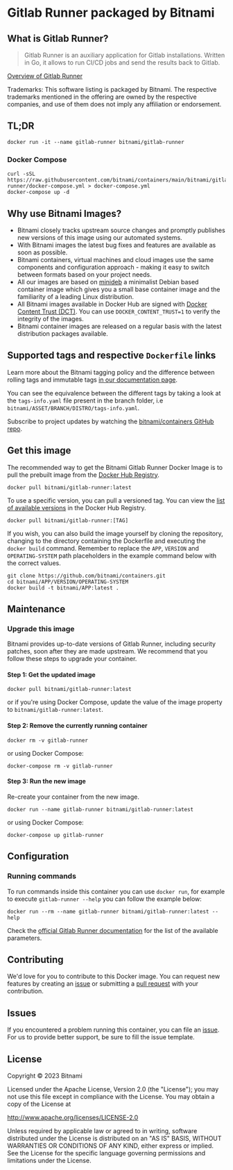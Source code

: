 # Gitlab Runner packaged by Bitnami

## What is Gitlab Runner?

> Gitlab Runner is an auxiliary application for Gitlab installations. Written in Go, it allows to run CI/CD jobs and send the results back to Gitlab.

[Overview of Gitlab Runner](https://gitlab.com/gitlab-org/gitlab-runner/)

Trademarks: This software listing is packaged by Bitnami. The respective trademarks mentioned in the offering are owned by the respective companies, and use of them does not imply any affiliation or endorsement.

## TL;DR

```console
docker run -it --name gitlab-runner bitnami/gitlab-runner
```

### Docker Compose

```console
curl -sSL https://raw.githubusercontent.com/bitnami/containers/main/bitnami/gitlab-runner/docker-compose.yml > docker-compose.yml
docker-compose up -d
```

## Why use Bitnami Images?

* Bitnami closely tracks upstream source changes and promptly publishes new versions of this image using our automated systems.
* With Bitnami images the latest bug fixes and features are available as soon as possible.
* Bitnami containers, virtual machines and cloud images use the same components and configuration approach - making it easy to switch between formats based on your project needs.
* All our images are based on [minideb](https://github.com/bitnami/minideb) a minimalist Debian based container image which gives you a small base container image and the familiarity of a leading Linux distribution.
* All Bitnami images available in Docker Hub are signed with [Docker Content Trust (DCT)](https://docs.docker.com/engine/security/trust/content_trust/). You can use `DOCKER_CONTENT_TRUST=1` to verify the integrity of the images.
* Bitnami container images are released on a regular basis with the latest distribution packages available.

## Supported tags and respective `Dockerfile` links

Learn more about the Bitnami tagging policy and the difference between rolling tags and immutable tags [in our documentation page](https://docs.bitnami.com/tutorials/understand-rolling-tags-containers/).

You can see the equivalence between the different tags by taking a look at the `tags-info.yaml` file present in the branch folder, i.e `bitnami/ASSET/BRANCH/DISTRO/tags-info.yaml`.

Subscribe to project updates by watching the [bitnami/containers GitHub repo](https://github.com/bitnami/containers).

## Get this image

The recommended way to get the Bitnami Gitlab Runner Docker Image is to pull the prebuilt image from the [Docker Hub Registry](https://hub.docker.com/r/bitnami/gitlab-runner).

```console
docker pull bitnami/gitlab-runner:latest
```

To use a specific version, you can pull a versioned tag. You can view the [list of available versions](https://hub.docker.com/r/bitnami/gitlab-runner/tags/) in the Docker Hub Registry.

```console
docker pull bitnami/gitlab-runner:[TAG]
```

If you wish, you can also build the image yourself by cloning the repository, changing to the directory containing the Dockerfile and executing the `docker build` command. Remember to replace the `APP`, `VERSION` and `OPERATING-SYSTEM` path placeholders in the example command below with the correct values.

```console
git clone https://github.com/bitnami/containers.git
cd bitnami/APP/VERSION/OPERATING-SYSTEM
docker build -t bitnami/APP:latest .
```

## Maintenance

### Upgrade this image

Bitnami provides up-to-date versions of Gitlab Runner, including security patches, soon after they are made upstream. We recommend that you follow these steps to upgrade your container.

#### Step 1: Get the updated image

```console
docker pull bitnami/gitlab-runner:latest
```

or if you're using Docker Compose, update the value of the image property to `bitnami/gitlab-runner:latest`.

#### Step 2: Remove the currently running container

```console
docker rm -v gitlab-runner
```

or using Docker Compose:

```console
docker-compose rm -v gitlab-runner
```

#### Step 3: Run the new image

Re-create your container from the new image.

```console
docker run --name gitlab-runner bitnami/gitlab-runner:latest
```

or using Docker Compose:

```console
docker-compose up gitlab-runner
```

## Configuration

### Running commands

To run commands inside this container you can use `docker run`, for example to execute `gitlab-runner --help` you can follow the example below:

```console
docker run --rm --name gitlab-runner bitnami/gitlab-runner:latest --help
```

Check the [official Gitlab Runner documentation](https://docs.gitlab.com/runner/commands/) for the list of the available parameters.

## Contributing

We'd love for you to contribute to this Docker image. You can request new features by creating an [issue](https://github.com/bitnami/containers/issues) or submitting a [pull request](https://github.com/bitnami/containers/pulls) with your contribution.

## Issues

If you encountered a problem running this container, you can file an [issue](https://github.com/bitnami/containers/issues/new/choose). For us to provide better support, be sure to fill the issue template.

## License

Copyright &copy; 2023 Bitnami

Licensed under the Apache License, Version 2.0 (the "License");
you may not use this file except in compliance with the License.
You may obtain a copy of the License at

<http://www.apache.org/licenses/LICENSE-2.0>

Unless required by applicable law or agreed to in writing, software
distributed under the License is distributed on an "AS IS" BASIS,
WITHOUT WARRANTIES OR CONDITIONS OF ANY KIND, either express or implied.
See the License for the specific language governing permissions and
limitations under the License.
